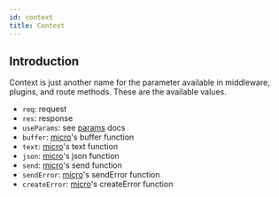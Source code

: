 ```yaml
---
id: context
title: Context
---
```


## Introduction

Context is just another name for the parameter available in middleware, plugins, and route methods. These are the available values.

- `req`: request
- `res`: response
- `useParams`: see [params](core/params.md) docs
- `buffer`: [micro](https://github.com/vercel/micro)'s buffer function
- `text`: [micro](https://github.com/vercel/micro)'s text function
- `json`: [micro](https://github.com/vercel/micro)'s json function
- `send`: [micro](https://github.com/vercel/micro)'s send function
- `sendError`: [micro](https://github.com/vercel/micro)'s sendError function
- `createError`: [micro](https://github.com/vercel/micro)'s createError function
